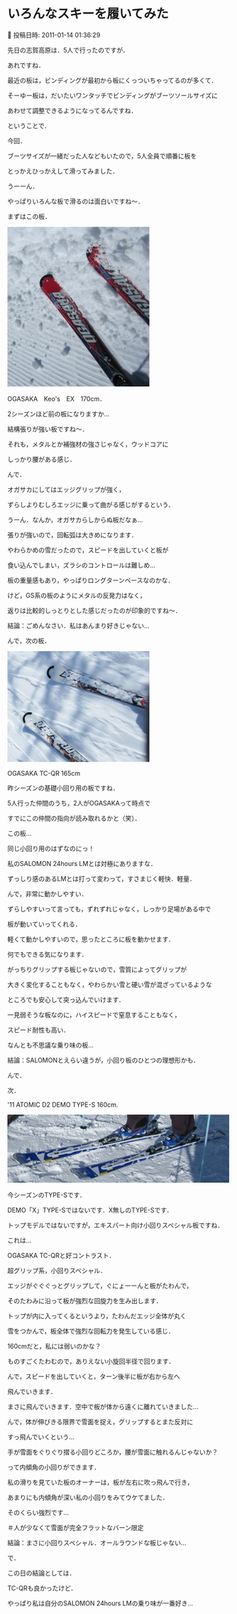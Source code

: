# いろんなスキーを履いてみた

📅 投稿日時: 2011-01-14 01:36:29

先日の志賀高原は．5人で行ったのですが．





あれですね．


最近の板は，ビンディングが最初から板にくっついちゃってるのが多くて．


そーゆー板は，だいたいワンタッチでビンディングがブーツソールサイズに


あわせて調整できるようになってるんですね．





ということで．


今回．


ブーツサイズが一緒だった人などもいたので，5人全員で順番に板を


とっかえひっかえして滑ってみました．





うーーん．


やっぱりいろんな板で滑るのは面白いですね～．





まずはこの板．




![dfa0335f2c807d34055faff5edfe48f0.jpg](images/dfa0335f2c807d34055faff5edfe48f0.jpg)




OGASAKA　Keo's　EX　170cm．


2シーズンほど前の板になりますか…





結構張りが強い板ですね～．


それも，メタルとか補強材の強さじゃなく，ウッドコアに


しっかり腰がある感じ．


んで．


オガサカにしてはエッジグリップが強く，


ずらしよりむしろエッジに乗って曲がる感じがするという．


うーん．なんか，オガサカらしからぬ板だなぁ…


張りが強いので，回転弧は大きめになります．


やわらかめの雪だったので，スピードを出していくと板が


食い込んでしまい，ズラシのコントロールは難しめ…


板の重量感もあり，やっぱりロングターンベースなのかな．





けど，GS系の板のようにメタルの反発力はなく，


返りは比較的しっとりとした感じだったのが印象的ですね～．





結論：ごめんなさい．私はあんまり好きじゃない…








んで，次の板．




![96beb1818da7bca5caed8a70c04897d4.jpg](images/96beb1818da7bca5caed8a70c04897d4.jpg)




OGASAKA TC-QR 165cm


昨シーズンの基礎小回り用の板ですね．


5人行った仲間のうち，2人がOGASAKAって時点で


すでにこの仲間の指向が読み取れるかと（笑）．





この板…


同じ小回り用のはずなのにっ！


私のSALOMON 24hours LMとは対極にありますな．





ずっしり感のあるLMとは打って変わって，すさまじく軽快．軽量．


んで，非常に動かしやすい．


ずらしやすいって言っても，ずれずれじゃなく，しっかり足場がある中で


板が動いていってくれる．


軽くて動かしやすいので，思ったところに板を動かせます．


何でもできる気になります．


がっちりグリップする板じゃないので，雪質によってグリップが


大きく変化することもなく，やわらかい雪と硬い雪が混ざっているような


ところでも安心して突っ込んでいけます．


一見弱そうな板なのに，ハイスピードで窒息することもなく，


スピード耐性も高い．


なんとも不思議な乗り味の板…





結論：SALOMONとえらい違うが，小回り板のひとつの理想形かも．








んで．


次．


'11 ATOMIC D2 DEMO TYPE-S 160cm.




![8b170b18d4b0ad373f307aa0b045c45f.jpg](images/8b170b18d4b0ad373f307aa0b045c45f.jpg)




今シーズンのTYPE-Sです．


DEMO「X」TYPE-Sではないです．X無しのTYPE-Sです．


トップモデルではないですが，エキスパート向け小回りスペシャル板ですね．





これは…


OGASAKA TC-QRと好コントラスト．


超グリップ系，小回りスペシャル．





エッジがぐぐぐっとグリップして，ぐにょーーんと板がたわんで，


そのたわみに沿って板が強烈な回旋力を生み出します．


トップが内に入ってくるというより，たわんだエッジ全体が丸く


雪をつかんで，板全体で強烈な回転力を発生している感じ．


160cmだと，私には弱いのかな？


ものすごくたわむので，ありえない小旋回半径で回ります．


んで，スピードを出していくと，ターン後半に板が右から左へ


飛んでいきます．


まさに飛んでいきます．空中で板が体から遠くに離れていきました…


んで，体が伸びきる限界で雪面を捉え，グリップするとまた反対に


すっ飛んでいくという…


手が雪面をぐりぐり摺る小回りどころか，腰が雪面に触れるんじゃないか？


って内傾角の小回りができます．


私の滑りを見ていた板のオーナーは，板が左右に吹っ飛んで行き，


あまりにも内傾角が深い私の小回りをみてウケてました．


そのくらい強烈です…


＃人が少なくて雪面が完全フラットなバーン限定





結論：まさに小回りスペシャル．オールラウンドな板じゃない…





で．


この日の結論としては．





TC-QRも良かったけど．


やっぱり私は自分のSALOMON 24hours LMの乗り味が一番好き…

